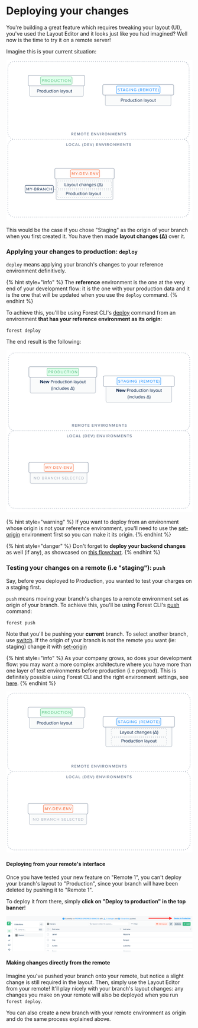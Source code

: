 # Deploying your changes

You're building a great feature which requires tweaking your layout (UI), you've used the Layout Editor and it looks just like you had imagined? Well now is the time to try it on a remote server!

Imagine this is your current situation:

![](<../../../.gitbook/assets/image (421).png>)

This would be the case if you chose "Staging" as the origin of your branch when you first created it. You have then made **layout changes (Δ)** over it.

### Applying your changes to production: `deploy`

`deploy` means applying your branch's changes to your reference environment definitively.&#x20;

{% hint style="info" %}
The **reference** environment is the one at the very end of your development flow: it is the one with your production data and it is the one that will be updated when you use the `deploy` command.
{% endhint %}

To achieve this, you'll be using Forest CLI's [deploy](forest-cli-commands/deploy.md) command from an environment **that has your reference environment as its origin**:

```
forest deploy
```

The end result is the following:

![](<../../../.gitbook/assets/image (422).png>)

{% hint style="warning" %}
If you want to deploy from an environment whose origin is not your reference environment, you'll need to use the [set-origin](forest-cli-commands/set-origin.md) environment first so you can make it its origin.
{% endhint %}

{% hint style="danger" %}
Don't forget to **deploy your backend changes** as well (if any), as showcased on [this flowchart](./#development-workflow).
{% endhint %}

### Testing your changes on a remote (i.e "staging"): `push`

Say, before you deployed to Production, you wanted to test your charges on a staging first.

`push` means moving your branch's changes to a remote environment set as origin of your branch. To achieve this, you'll be using Forest CLI's [push](forest-cli-commands/push.md) command:

```
forest push
```

Note that you'll be pushing your **current** branch. To select another branch, use [switch](forest-cli-commands/switch.md). If the origin of your branch is not the remote you want (ie: staging) change it with [set-origin](forest-cli-commands/set-origin.md)

{% hint style="info" %}
As your company grows, so does your development flow: you may want a more complex architecture where you have more than one layer of test environments before production (i.e preprod). This is definitely possible using Forest CLI and the right environment settings, see [here](../environments.md#change-environment-origin).
{% endhint %}

![](<../../../.gitbook/assets/image (423).png>)

#### Deploying from your remote's interface

Once you have tested your new feature on "Remote 1", you can't deploy your branch's layout to "Production", since your branch will have been deleted by pushing it to "Remote 1".

To deploy it from there, simply **click on "Deploy to production" in the top banner**!

![](../../../.gitbook/assets/deploy-change-banner.png)

#### Making changes directly from the remote

Imagine you've pushed your branch onto your remote, but notice a slight change is still required in the layout. Then, simply use the Layout Editor from your remote! It'll play nicely with your branch's layout changes: any changes you make on your remote will also be deployed when you run `forest deploy`.

You can also create a new branch with your remote environment as origin and do the same process explained above.
